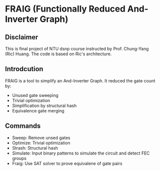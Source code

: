 # FRAIG (Functionally Reduced And-Inverter Graph)
## Disclaimer
This is final project of NTU dsnp course instructed by Prof. Chung-Yang (Ric) Huang. The code is based on Ric's architecture.

## Introdcution
FRAIG is a tool to simplify an And-Inverter Graph. It reduced the gate count by:
* Unused gate sweeping
* Trivial optimization
* Simplification by structural hash
* Equivalence gate merging

## Commands
* Sweep: Remove unsed gates
* Optimize: Trivial optimization
* Strash: Structural hash
* Simulate: Input binary patterns to simulate the circuit and detect FEC groups
* Fraig: Use SAT solver to prove equivalene of gate pairs
